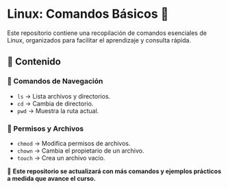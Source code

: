 # Linux: Comandos Básicos 🚀

Este repositorio contiene una recopilación de comandos esenciales de Linux, organizados para facilitar el aprendizaje y consulta rápida.  

## 📜 Contenido  

### 🔹 Comandos de Navegación  
- `ls` → Lista archivos y directorios.  
- `cd` → Cambia de directorio.  
- `pwd` → Muestra la ruta actual.  

### 🔹 Permisos y Archivos  
- `chmod` → Modifica permisos de archivos.  
- `chown` → Cambia el propietario de un archivo.  
- `touch` → Crea un archivo vacío.  

📌 **Este repositorio se actualizará con más comandos y ejemplos prácticos a medida que avance el curso.**  

